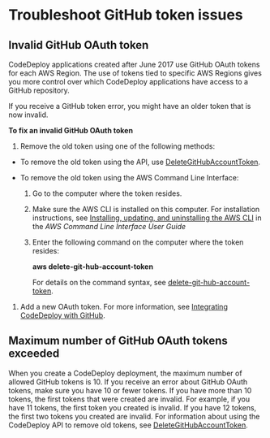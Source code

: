 # Troubleshoot GitHub token issues<a name="troubleshooting-github-token-issues"></a>

## Invalid GitHub OAuth token<a name="troubleshooting-invalid-github-token"></a>

 CodeDeploy applications created after June 2017 use GitHub OAuth tokens for each AWS Region\. The use of tokens tied to specific AWS Regions gives you more control over which CodeDeploy applications have access to a GitHub repository\. 

 If you receive a GitHub token error, you might have an older token that is now invalid\. 

**To fix an invalid GitHub OAuth token**

1.  Remove the old token using one of the following methods:
   + To remove the old token using the API, use [ DeleteGitHubAccountToken](https://docs.aws.amazon.com/codedeploy/latest/APIReference/API_DeleteGitHubAccountToken.html)\.
   + To remove the old token using the AWS Command Line Interface:

     1. Go to the computer where the token resides\.

     1. Make sure the AWS CLI is installed on this computer\. For installation instructions, see [Installing, updating, and uninstalling the AWS CLI](https://docs.aws.amazon.com/cli/latest/userguide/cli-chap-install.html) in the *AWS Command Line Interface User Guide*

     1. Enter the following command on the computer where the token resides:

        **aws delete\-git\-hub\-account\-token**

        For details on the command syntax, see [delete\-git\-hub\-account\-token](https://docs.aws.amazon.com/cli/latest/reference/deploy/delete-git-hub-account-token.html)\.

1.  Add a new OAuth token\. For more information, see [Integrating CodeDeploy with GitHub](integrations-partners-github.md)\. 

## Maximum number of GitHub OAuth tokens exceeded<a name="troubleshooting-too-many-github-tokens"></a>

When you create a CodeDeploy deployment, the maximum number of allowed GitHub tokens is 10\. If you receive an error about GitHub OAuth tokens, make sure you have 10 or fewer tokens\. If you have more than 10 tokens, the first tokens that were created are invalid\. For example, if you have 11 tokens, the first token you created is invalid\. If you have 12 tokens, the first two tokens you created are invalid\. For information about using the CodeDeploy API to remove old tokens, see [ DeleteGitHubAccountToken](https://docs.aws.amazon.com/codedeploy/latest/APIReference/API_DeleteGitHubAccountToken.html)\. 